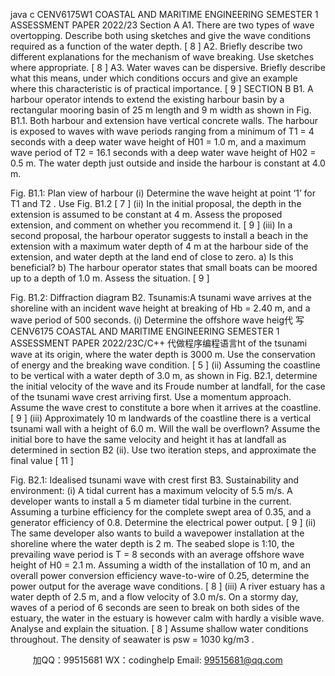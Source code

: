 java c
CENV6175W1 
COASTAL AND   MARITIME   ENGINEERING 
SEMESTER   1 ASSESSMENT PAPER 2022/23 
Section A 
A1. There are two types of   wave overtopping. Describe   both   using         sketches and give the wave conditions required as   a function   of the   water   depth.       [   8   ]
A2. Briefly   describe   two   different   explanations   for   the   mechanism   of   wave   breaking. Use   sketches   where   appropriate.       [   8   ]
A3. Water   waves   can   be   dispersive. Briefly   describe   what   this   means,   under   which   conditions   occurs   and   give   an   example   where   this   characteristic is of practical   importance.       [   9   ]
SECTION B
B1. A harbour   operator intends   to extend the existing harbour   basin by a   rectangular mooring basin of 25   m length   and   9 m   width as shown in Fig. B1.1. Both harbour    and   extension   have   vertical   concrete   walls.   The   harbour   is   exposed   to   waves   with   wave    periods    ranging      from   a   minimum   of   T1       =   4   seconds   with   a   deep   water   wave   height of H01    =   1.0   m, and a   maximum wave   period of T2   =   16.1   seconds with   a   deep water wave   height   of   H02    =   0.5    m.    The    water    depth    just      outside      and      inside      the   harbour is constant at 4.0   m.

Fig. B1.1: Plan   view   of   harbour
(i)                            Determine the wave   height at point ‘1’ for T1    and   T2   .   Use   Fig.   B1.2       [   7   ]
(ii)                         In the initial   proposal, the   depth   in   the   extension   is   assumed   to   be   constant   at   4   m.   Assess   the   proposed   extension,   and   comment   on   whether    you   recommend   it.                                                                                                                                                                                       [ 9 ]
(iii)                      In a second proposal, the harbour operator   suggests to   install a   beach in   the   extension   with   a   maximum   water   depth   of 4   m   at   the   harbour   side of   the extension,   and   water   depth at   the land   end of close to zero.
a)   Is this beneficial?
b) The   harbour   operator   states   that   small   boats   can be moored up to   a depth of 1.0   m.   Assess   the   situation.       [   9   ]

Fig. B1.2: Diffraction   diagram
B2. Tsunamis:A   tsunami   wave   arrives   at   the   shoreline   with   an   incident   wave   height at   breaking   of Hb    =   2.40   m, and   a   wave   period   of 500 seconds.
(i)                            Determine the offshore wave   heig代 写CENV6175 COASTAL AND MARITIME ENGINEERING SEMESTER 1 ASSESSMENT PAPER 2022/23C/C++
代做程序编程语言ht   of the   tsunami   wave at its origin, where the water depth is 3000   m.   Use   the   conservation   of   energy   and   the   breaking   wave   condition.       [   5   ]
(ii)                        Assuming   the   coastline   to   be   vertical   with   a   water   depth of   3.0 m, as shown in Fig. B2.1, determine the   initial velocity of the wave and its   Froude number at   landfall,   for   the case of the tsunami    wave    crest   arriving   first.   Use   a   momentum   approach. Assume   the   wave   crest to   constitute   a   bore   when   it   arrives   at   the   coastline.       [   9   ]
(iii)                      Approximately 10 m landwards of the coastline   there   is   a   vertical   tsunami   wall   with   a   height   of 6.0   m.   Will   the   wall   be   overflown?   Assume   the   initial   bore to   have the same   velocity   and   height   it   has   at   landfall   as   determined   in   section   B2   (ii).   Use   two   iteration steps, and approximate the final value        [   11   ]

Fig. B2.1:   Idealised tsunami wave with crest first 
B3. Sustainability and environment:
(i)                           A   tidal   current   has   a   maximum   velocity   of 5.5   m/s.   A   developer   wants   to   install   a   5   m   diameter   tidal   turbine in the current. Assuming a turbine efficiency   for the complete swept area of 0.35, and a   generator   efficiency   of   0.8. Determine   the   electrical   power   output.        [   9   ]
(ii)                         The   same   developer   also   wants   to    build   a   wavepower   installation   at   the   shoreline   where   the   water   depth      is      2      m.    The       seabed      slope      is      1:10,      the   prevailing   wave   period   is   T   =   8   seconds   with   an   average      offshore    wave       height      of      H0          =       2.1      m.   Assuming a width of   the installation of 10 m, and an   overall   power   conversion   efficiency   wave-to-wire   of   0.25,   determine   the   power   output   for   the   average   wave   conditions.       [   8   ]
(iii)                      A   river   estuary   has   a   water   depth   of   2.5   m,   and   a   flow velocity of 3.0   m/s.   On   a   stormy day, waves   of   a   period   of   6   seconds   are   seen   to   break   on   both   sides   of   the   estuary,   the   water    in   the    estuary   is   however   calm   with   hardly   a   visible   wave.   Analyse and   explain   the   situation.       [   8   ]
Assume shallow water conditions throughout. The density of seawater is ρsw    =   1030   kg/m3   .







         
加QQ：99515681  WX：codinghelp  Email: 99515681@qq.com
